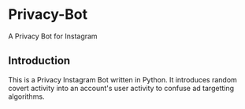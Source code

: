 # Privacy-Bot
A Privacy Bot for Instagram
## Introduction
This is a Privacy Instagram Bot written in Python. It introduces random covert activity into an account's 
user activity to confuse ad targetting algorithms.
